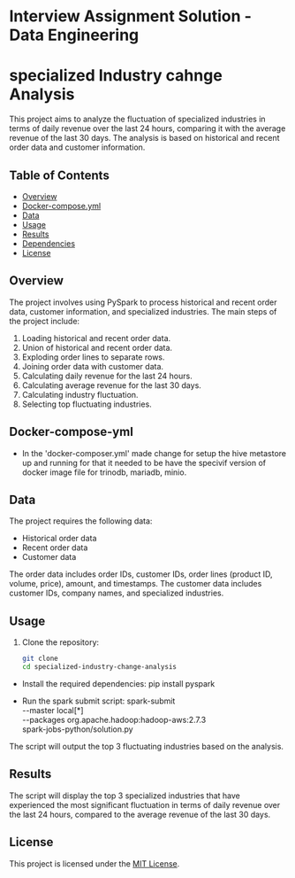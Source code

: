 # Interview Assignment Solution - Data Engineering
# specialized Industry cahnge Analysis

This project aims to analyze the fluctuation of specialized industries in terms of daily revenue over the last 24 hours, comparing it with the average revenue of the last 30 days. The analysis is based on historical and recent order data and customer information.

## Table of Contents

- [Overview](#overview)
- [Docker-compose.yml](#update)
- [Data](#data)
- [Usage](#usage)
- [Results](#results)
- [Dependencies](#dependencies)
- [License](#license)

## Overview

The project involves using PySpark to process historical and recent order data, customer information, and specialized industries. The main steps of the project include:

1. Loading historical and recent order data.
2. Union of historical and recent order data.
3. Exploding order lines to separate rows.
4. Joining order data with customer data.
5. Calculating daily revenue for the last 24 hours.
6. Calculating average revenue for the last 30 days.
7. Calculating industry fluctuation.
8. Selecting top fluctuating industries.

## Docker-compose-yml

- In the 'docker-composer.yml' made change for setup the hive metastore up and running for that it needed to be have the specivif version of docker image file for trinodb, mariadb, minio. 

## Data

The project requires the following data:

- Historical order data
- Recent order data
- Customer data

The order data includes order IDs, customer IDs, order lines (product ID, volume, price), amount, and timestamps. The customer data includes customer IDs, company names, and specialized industries.

## Usage

1. Clone the repository:

   ```bash
   git clone 
   cd specialized-industry-change-analysis

  - Install the required dependencies:
  pip install pyspark

  - Run the spark submit script:
  spark-submit \
  --master local[*] \
  --packages org.apache.hadoop:hadoop-aws:2.7.3 \
  spark-jobs-python/solution.py

  The script will output the top 3 fluctuating industries based on the analysis.

## Results
The script will display the top 3 specialized industries that have experienced the most significant fluctuation in terms of daily revenue over the last 24 hours, compared to the average revenue of the last 30 days.

## License

This project is licensed under the [MIT License](LICENSE).




